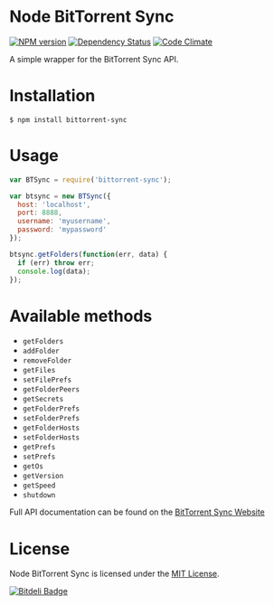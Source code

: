 Node BitTorrent Sync
====================

[![NPM version](https://badge.fury.io/js/bittorrent-sync.png)](https://npmjs.org/package/bittorrent-sync) [![Dependency Status](https://gemnasium.com/yannickcr/node-bittorrent-sync.png)](https://gemnasium.com/yannickcr/node-bittorrent-sync) [![Code Climate](https://codeclimate.com/github/yannickcr/node-bittorrent-sync.png)](https://codeclimate.com/github/yannickcr/node-bittorrent-sync)

A simple wrapper for the BitTorrent Sync API.

# Installation

    $ npm install bittorrent-sync

# Usage

```javascript
var BTSync = require('bittorrent-sync');

var btsync = new BTSync({
  host: 'localhost',
  port: 8888,
  username: 'myusername',
  password: 'mypassword'
});

btsync.getFolders(function(err, data) {
  if (err) throw err;
  console.log(data);
});
```

# Available methods

 * `getFolders`
 * `addFolder`
 * `removeFolder`
 * `getFiles`
 * `setFilePrefs`
 * `getFolderPeers`
 * `getSecrets`
 * `getFolderPrefs`
 * `setFolderPrefs`
 * `getFolderHosts`
 * `setFolderHosts`
 * `getPrefs`
 * `setPrefs`
 * `getOs`
 * `getVersion`
 * `getSpeed`
 * `shutdown`

Full API documentation can be found on the [BitTorrent Sync Website](http://www.bittorrent.com/intl/en/sync/developers/api)

# License

Node BitTorrent Sync is licensed under the [MIT License](http://www.opensource.org/licenses/mit-license.php).

[![Bitdeli Badge](https://d2weczhvl823v0.cloudfront.net/yannickcr/node-bittorrent-sync/trend.png)](https://bitdeli.com/free "Bitdeli Badge")
